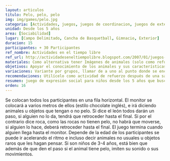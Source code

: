 ```yaml
---
layout: articulos
titulo: Pelo, pelo, pelo
img: img/games/pelo.jpg
categoria: [Actividades, juegos, juegos de coordinacion, juegos de exterior]
unidad: Desde los 5 años
area: [Sociabilidad]
lugar: [Campo Delimitado, Cancha de Basquetball, Gimnacio, Exterior]
duracion: 15
participantes: + 30 Participantes
ref_nombre: Actividades en el tiempo libre
ref_url: http://actividadeseneltiempolibre.blogspot.com/2007/01/juegos-para-peques.html
materiales: Como alternativa tener Imágenes de animales (solo como refuerzos)
objetivos: Apoyar el conocimiento de los animales y sus características, Reforzar la concentración y el seguimiento de instrucciones, Apoyar la disciplina de cuerpo.
variaciones: Variante por grupos, llamar de a uno al punto donde se encuentre quien dirige el juego y mostrar el sonido del animal, luego el participante regresa con su grupo y en conjunto deciden si avanzar o no, teniendo las mismas penalidades si correspondía avanzar.
recomendaciones: Utilícelo como actividad de refuerzo después de una salida al zoológico con la manada.
resumen: juego de expresión social para niños desde los 5 años que busca Apoyar el conocimiento de los animales y sus características, Reforzar la concentración y el seguimiento de instrucciones, Apoyar la disciplina de cuerpo.
orden: 16
---
```

<p>Se colocan todos los participantes en una fila horizontal. El monitor se colocará a varios metros de ellos (estilo chocolate inglés), e irá diciendo animales u objetos que tengan o no pelo. Si dice el león todos darán un paso, si alguien no lo da, tendrá que retroceder hasta el final. Si por el contrario dice roca, como las rocas no tienen pelo, no habrá que moverse, si alguien lo hace, deberá retroceder hasta el final. El juego termina cuando alguien llega hasta el monitor. Depende de la edad de los participantes se puede ir acelerando el ritmo e incluso decir animales no usuales u objetos raros que les hagan pensar. Si son niños de 3-4 años, está bien que además de que den el paso si el animal tiene pelo, imiten su sonido o sus movimientos.</p>